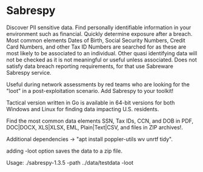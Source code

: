 # Sabrespy

Discover PII sensitive data. Find personally identifiable information in your environment such as financial. Quickly determine exposure after a breach. Most common elements Dates of Birth, Social Security Numbers, Credit Card Numbers, and other Tax ID Numbers are searched for as these are most likely to be associated to an individual. Other quasi identifying data will not be checked as it is not meaningful or useful unless associated. Does not satisfy data breach reporting requirements, for that use Sabreware Sabrespy service.

Useful during network assessments by red teams who are looking for the "loot" in a post-exploitation scenario. Add Sabrespy to your toolkit!

Tactical version written in Go is available in 64-bit versions for both Windows and Linux for finding data impacting U.S. residents.

Find the most common data elements SSN, Tax IDs, CCN, and DOB in PDF, DOC|DOCX, XLS|XLSX, EML, Plain|Text|CSV, and files in ZIP archives!.

Additional dependencies -> "apt install poppler-utils wv unrtf tidy".

adding -loot option saves the data to a zip file.

Usage: ./sabrespy-1.3.5 -path ../data/testdata -loot
